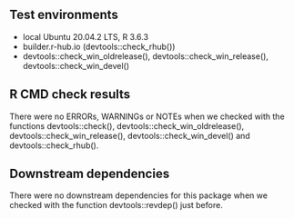
## Test environments

* local Ubuntu 20.04.2 LTS, R 3.6.3
* builder.r-hub.io (devtools::check_rhub())
* devtools::check_win_oldrelease(), devtools::check_win_release(), devtools::check_win_devel()

## R CMD check results

There were no ERRORs, WARNINGs or NOTEs when we checked with the functions devtools::check(), devtools::check_win_oldrelease(), devtools::check_win_release(), devtools::check_win_devel() and devtools::check_rhub().

## Downstream dependencies

There were no downstream dependencies for this package when we checked with the function devtools::revdep() just before.
